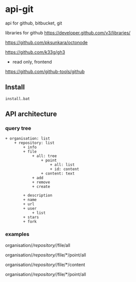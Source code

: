 # api-git
api for github, bitbucket, git

libraries for github
https://developer.github.com/v3/libraries/


https://github.com/pksunkara/octonode


https://github.com/k33g/gh3
- read only, frontend

https://github.com/github-tools/github


## Install

    install.bat


## API architecture

### query tree

    + organisation: list
        + repository: list
            + info
            + file
                + all: tree
                    + point
                        + all: list
                        + id: content
                    + content: text
                + add
                + remove
                + create

            + description
            + name
            + url
            + user
                + list
            + stars
            + fork



### examples

organisation/*/repository/*/file/all

organisation/*/repository/*/file/*/point/all

organisation/*/repository/*/file/*/content

organisation/*/repository/*/file/*/point/all
